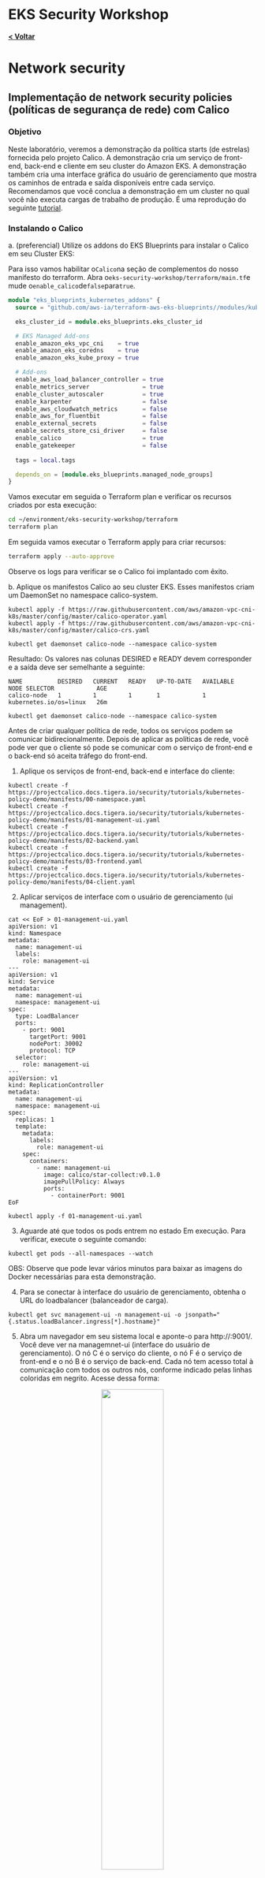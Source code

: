# EKS Security Workshop

[**< Voltar**](./5-Lab3.md)

# Network security

## Implementação de network security policies (políticas de segurança de rede) com Calico

### Objetivo

Neste laboratório, veremos a demonstração da política starts (de estrelas) fornecida pelo projeto Calico. A demonstração cria um serviço de front-end, back-end e cliente em seu cluster do Amazon EKS. A demonstração também cria uma interface gráfica do usuário de gerenciamento que mostra os caminhos de entrada e saída disponíveis entre cada serviço. Recomendamos que você conclua a demonstração em um cluster no qual você não executa cargas de trabalho de produção. É uma reprodução do seguinte [tutorial](https://projectcalico.docs.tigera.io/security/tutorials/kubernetes-policy-demo/kubernetes-demo). 

### Instalando o Calico 

a. (preferencial) Utilize os addons do EKS Blueprints para instalar o Calico em seu Cluster EKS:

Para isso vamos habilitar o`Calico`na seção de complementos do nosso manifesto do terraform. Abra o`eks-security-workshop/terraform/main.tf`e mude o`enable_calico`de`false`para`true`.

```terraform
module "eks_blueprints_kubernetes_addons" {
  source = "github.com/aws-ia/terraform-aws-eks-blueprints//modules/kubernetes-addons?ref=v4.10.0"

  eks_cluster_id = module.eks_blueprints.eks_cluster_id

  # EKS Managed Add-ons
  enable_amazon_eks_vpc_cni    = true
  enable_amazon_eks_coredns    = true
  enable_amazon_eks_kube_proxy = true

  # Add-ons
  enable_aws_load_balancer_controller = true
  enable_metrics_server               = true
  enable_cluster_autoscaler           = true
  enable_karpenter                    = false
  enable_aws_cloudwatch_metrics       = false
  enable_aws_for_fluentbit            = false
  enable_external_secrets             = false
  enable_secrets_store_csi_driver     = false
  enable_calico                       = true
  enable_gatekeeper                   = false
  
  tags = local.tags

  depends_on = [module.eks_blueprints.managed_node_groups]
}
```

Vamos executar em seguida o Terraform plan e verificar os recursos criados por esta execução: 

```bash
cd ~/environment/eks-security-workshop/terraform
terraform plan
```
Em seguida vamos executar o Terraform apply para criar recursos: 

```bash
terraform apply --auto-approve
```

Observe os logs para verificar se o Calico foi implantado com êxito.


b. Aplique os manifestos Calico ao seu cluster EKS. Esses manifestos criam um DaemonSet no namespace calico-system.

```
kubectl apply -f https://raw.githubusercontent.com/aws/amazon-vpc-cni-k8s/master/config/master/calico-operator.yaml
kubectl apply -f https://raw.githubusercontent.com/aws/amazon-vpc-cni-k8s/master/config/master/calico-crs.yaml
```

```
kubectl get daemonset calico-node --namespace calico-system
``` 

Resultado: Os valores nas colunas DESIRED e READY devem corresponder e a saída deve ser semelhante a seguinte:

```
NAME          DESIRED   CURRENT   READY   UP-TO-DATE   AVAILABLE   NODE SELECTOR            AGE
calico-node   1         1         1       1            1           kubernetes.io/os=linux   26m
```

```
kubectl get daemonset calico-node --namespace calico-system
``` 
Antes de criar qualquer política de rede, todos os serviços podem se comunicar bidirecionalmente. Depois de aplicar as políticas de rede, você pode ver que o cliente só pode se comunicar com o serviço de front-end e o back-end só aceita tráfego do front-end.

1. Aplique os serviços de front-end, back-end e interface do cliente:

```
kubectl create -f https://projectcalico.docs.tigera.io/security/tutorials/kubernetes-policy-demo/manifests/00-namespace.yaml
kubectl create -f https://projectcalico.docs.tigera.io/security/tutorials/kubernetes-policy-demo/manifests/01-management-ui.yaml
kubectl create -f https://projectcalico.docs.tigera.io/security/tutorials/kubernetes-policy-demo/manifests/02-backend.yaml
kubectl create -f https://projectcalico.docs.tigera.io/security/tutorials/kubernetes-policy-demo/manifests/03-frontend.yaml
kubectl create -f https://projectcalico.docs.tigera.io/security/tutorials/kubernetes-policy-demo/manifests/04-client.yaml
```

2. Aplicar serviços de interface com o usuário de gerenciamento (ui management).

```
cat << EoF > 01-management-ui.yaml
apiVersion: v1
kind: Namespace
metadata:
  name: management-ui
  labels:
    role: management-ui
---
apiVersion: v1
kind: Service
metadata:
  name: management-ui
  namespace: management-ui
spec:
  type: LoadBalancer
  ports:
    - port: 9001
      targetPort: 9001
      nodePort: 30002
      protocol: TCP
  selector:
    role: management-ui
---
apiVersion: v1
kind: ReplicationController
metadata:
  name: management-ui
  namespace: management-ui
spec:
  replicas: 1
  template:
    metadata:
      labels:
        role: management-ui
    spec:
      containers:
        - name: management-ui
          image: calico/star-collect:v0.1.0
          imagePullPolicy: Always
          ports:
            - containerPort: 9001
EoF

kubectl apply -f 01-management-ui.yaml
```

3. Aguarde até que todos os pods entrem no estado Em execução. Para verificar, execute o seguinte comando:

```
kubectl get pods --all-namespaces --watch
```

OBS: Observe que pode levar vários minutos para baixar as imagens do Docker necessárias para esta demonstração.

4. Para se conectar à interface do usuário de gerenciamento, obtenha o URL do loadbalancer (balanceador de carga).

```
kubectl get svc management-ui -n management-ui -o jsonpath="{.status.loadBalancer.ingress[*].hostname}" 
``` 

5. Abra um navegador em seu sistema local e aponte-o para http://<loadbalancer-step-anterior>:9001/. Você deve ver na managemnet-ui (interface do usuário de gerenciamento). O nó C é o serviço do cliente, o nó F é o serviço de front-end e o nó B é o serviço de back-end. Cada nó tem acesso total à comunicação com todos os outros nós, conforme indicado pelas linhas coloridas em negrito.
Acesse dessa forma:

<p align="center"> 
<img src="../static/6.5-calico5.png" width="50%" height="50%">
</p>

<p align="center"> 
<img src="../static/6.1-calico1.png" width="50%" height="50%">
</p>

6. Aplique as seguintes network policies (políticas de rede) para isolar os serviços uns dos outros:

```
kubectl create -n stars -f https://projectcalico.docs.tigera.io/security/tutorials/kubernetes-policy-demo/policies/default-deny.yaml
kubectl create -n client -f https://projectcalico.docs.tigera.io/security/tutorials/kubernetes-policy-demo/policies/default-deny.yaml
``` 
7. Atualize seu navegador. Você vê que a interface do usuário de gerenciamento não pode mais alcançar nenhum dos nós, portanto, eles não aparecem na interface do usuário.

8. Aplique as seguintes network policies (políticas de rede) para permitir que a interface do usuário de gerenciamento acesse os serviços:

```
kubectl create -f https://projectcalico.docs.tigera.io/security/tutorials/kubernetes-policy-demo/policies/allow-ui.yaml
kubectl create -f https://projectcalico.docs.tigera.io/security/tutorials/kubernetes-policy-demo/policies/allow-ui-client.yaml
```

9. Atualize seu navegador. Você vê que a interface com o usuário de gerenciamento pode alcançar os nós novamente, mas os nós não podem se comunicar entre si.

<p align="center"> 
<img src="../static/6.2-calico2.png" width="50%" height="50%">
</p>

10. Aplique a seguinte network policy (política de rede) para permitir o tráfego do serviço de front-end para o serviço de back-end:

```
kubectl create -f https://projectcalico.docs.tigera.io/security/tutorials/kubernetes-policy-demo/policies/backend-policy.yaml
```

11. Atualize seu navegador. Você vê que o front-end pode se comunicar com o back-end.

<p align="center"> 
<img src="../static/6.3-calico3.png" width="50%" height="50%">
</p>

12. Aplique a seguinte network policy política de rede para permitir o tráfego do cliente para o serviço front-end.

``` 
kubectl create -f https://projectcalico.docs.tigera.io/security/tutorials/kubernetes-policy-demo/policies/frontend-policy.yaml
``` 

13. Atualize seu navegador. Você vê que o cliente pode se comunicar com o serviço front-end. O serviço de front-end ainda pode se comunicar com o serviço de back-end.

<p align="center"> 
<img src="../static/6.4-calico4.png" width="50%" height="50%">
</p>

14. Clean Up: Quando finalizar o lab, exclua seus recursos:

```
kubectl delete -f https://projectcalico.docs.tigera.io/security/tutorials/kubernetes-policy-demo/manifests/04-client.yaml
kubectl delete -f https://projectcalico.docs.tigera.io/security/tutorials/kubernetes-policy-demo/manifests/03-frontend.yaml
kubectl delete -f https://projectcalico.docs.tigera.io/security/tutorials/kubernetes-policy-demo/manifests.yaml
kubectl delete -f https://projectcalico.docs.tigera.io/security/tutorials/kubernetes-policy-demo/manifests/00-namespace.yaml
kubectl delete -f 01-management-ui.yaml
``` 
E volte seu ˜/environment/eks-security-workshop/terraform/main.tf: enable_calico = false realizando o plan e o apply novamente a partir do path /terraform.

[**Próximo >**](./7-Lab5.md)